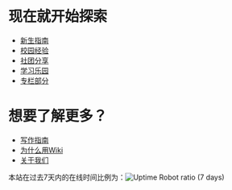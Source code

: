 <!-- TITLE: 欢迎来到SEU Wiki -->
<!-- SUBTITLE: A Warm Welcome from SEU Wiki! -->

# 现在就开始探索
- [新生指南](https://wiki.seu.services/guide)
- [校园经验](https://wiki.seu.services/campus)
- [社团分享](https://wiki.seu.services/clubs)
- [学习乐园](https://wiki.seu.services/ilovestudy)
- [专栏部分](https://wiki.seu.services/column)

# 想要了解更多？
- [写作指南](https://wiki.seu.services/guide/Writing)
- [为什么用Wiki](https://wiki.seu.services/about/WhyWiki)
- [关于我们](https://wiki.seu.services/about)

本站在过去7天内的在线时间比例为：![Uptime Robot ratio (7 days)](https://img.shields.io/uptimerobot/ratio/7/m782198135-db316fcf840f1b0e8451e4c9.svg)
